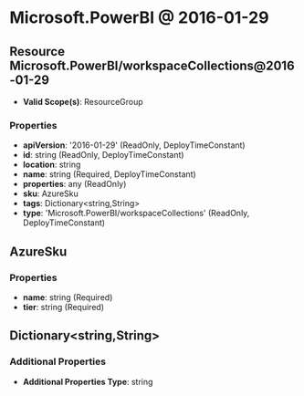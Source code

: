 # Microsoft.PowerBI @ 2016-01-29

## Resource Microsoft.PowerBI/workspaceCollections@2016-01-29
* **Valid Scope(s)**: ResourceGroup
### Properties
* **apiVersion**: '2016-01-29' (ReadOnly, DeployTimeConstant)
* **id**: string (ReadOnly, DeployTimeConstant)
* **location**: string
* **name**: string (Required, DeployTimeConstant)
* **properties**: any (ReadOnly)
* **sku**: AzureSku
* **tags**: Dictionary<string,String>
* **type**: 'Microsoft.PowerBI/workspaceCollections' (ReadOnly, DeployTimeConstant)

## AzureSku
### Properties
* **name**: string (Required)
* **tier**: string (Required)

## Dictionary<string,String>
### Additional Properties
* **Additional Properties Type**: string

